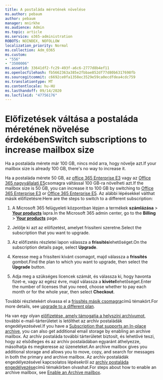 ```yaml
---
title: A postaláda méretének növelése
ms.author: pebaum
author: pebaum
manager: mnirkhe
ms.audience: Admin
ms.topic: article
ms.service: o365-administration
ROBOTS: NOINDEX, NOFOLLOW
localization_priority: Normal
ms.collection: Adm_O365
ms.custom:
- "556"
- "3500006"
ms.assetid: 33641df2-fc29-493f-a6c6-2777d8b4ef11
ms.openlocfilehash: fb5662363a385e2fbbae852df77d80b6317698fb
ms.sourcegitcommit: c6692ce0fa1358ec3529e59ca0ecdfdea4cdc759
ms.translationtype: MT
ms.contentlocale: hu-HU
ms.lasthandoff: 09/14/2020
ms.locfileid: "47756176"
---
```

# <a name="switch-subscriptions-to-increase-mailbox-size"></a><span data-ttu-id="fab69-102">Előfizetések váltása a postaláda méretének növelése érdekében</span><span class="sxs-lookup"><span data-stu-id="fab69-102">Switch subscriptions to increase mailbox size</span></span>

<span data-ttu-id="fab69-103">Ha a postaláda mérete már 100 GB, nincs mód arra, hogy növelje azt.</span><span class="sxs-lookup"><span data-stu-id="fab69-103">If your mailbox size is already 100 GB, there's no way to increase it.</span></span>
  
<span data-ttu-id="fab69-104">Ha a postaláda mérete 50 GB, az [office 365 Enterprise E3](https://products.office.com/business/office-365-enterprise-e3-business-software) vagy az [Office 365 nagyvállalati E5](https://products.office.com/business/office-365-enterprise-e5-business-software)csomagra váltással 100 GB-ra növelheti azt.</span><span class="sxs-lookup"><span data-stu-id="fab69-104">If the mailbox size is 50 GB, you can increase it to 100 GB by switching to [Office 365 Enterprise E3](https://products.office.com/business/office-365-enterprise-e3-business-software) or [Office 365 Enterprise E5](https://products.office.com/business/office-365-enterprise-e5-business-software).</span></span> <span data-ttu-id="fab69-105">Az alábbi lépésekkel válthat másik előfizetésre:</span><span class="sxs-lookup"><span data-stu-id="fab69-105">Here are the steps to switch to a different subscription:</span></span>
  
1. <span data-ttu-id="fab69-106">A Microsoft 365 felügyeleti központban lépjen a termékek **számlázása** \> **[Your products](https://go.microsoft.com/fwlink/p/?linkid=842054)** lapra.</span><span class="sxs-lookup"><span data-stu-id="fab69-106">In the Microsoft 365 admin center, go to the **Billing** \> **[Your products](https://go.microsoft.com/fwlink/p/?linkid=842054)** page.</span></span>

2. <span data-ttu-id="fab69-107">Jelölje ki azt az előfizetést, amelyet frissíteni szeretne.</span><span class="sxs-lookup"><span data-stu-id="fab69-107">Select the subscription that you want to upgrade.</span></span>

3. <span data-ttu-id="fab69-108">Az előfizetés részletei lapon válassza a **frissítés**lehetőséget.</span><span class="sxs-lookup"><span data-stu-id="fab69-108">On the subscription details page, select **Upgrade**.</span></span>

4. <span data-ttu-id="fab69-109">Keresse meg a frissíteni kívánt csomagot, majd válassza a **frissítés** gombot.</span><span class="sxs-lookup"><span data-stu-id="fab69-109">Find the plan to which you want to upgrade, then select the **Upgrade** button.</span></span>

5. <span data-ttu-id="fab69-110">Adja meg a szükséges licencek számát, és válassza ki, hogy havonta fizet-e, vagy az egész évre, majd válassza a **kivétel**lehetőséget.</span><span class="sxs-lookup"><span data-stu-id="fab69-110">Enter the number of licenses that you need, choose whether to pay each month or for the whole year, then select **Checkout**.</span></span>

<span data-ttu-id="fab69-111">További részletekért olvassa el a [frissítés másik csomagra](https://docs.microsoft.com/microsoft-365/commerce/subscriptions/upgrade-to-different-plan)című témakört.</span><span class="sxs-lookup"><span data-stu-id="fab69-111">For more details, see [upgrade to a different plan](https://docs.microsoft.com/microsoft-365/commerce/subscriptions/upgrade-to-different-plan).</span></span>

<span data-ttu-id="fab69-112">Ha van egy olyan [előfizetése, amely támogatja a helyszíni archívumot](https://docs.microsoft.com/office365/servicedescriptions/exchange-online-archiving-service-description/exchange-online-archiving-service-description), további e-mail-tárterületet is letölthet az archív postaládák engedélyezésével.</span><span class="sxs-lookup"><span data-stu-id="fab69-112">If you have a [Subscription that supports an In-place archive](https://docs.microsoft.com/office365/servicedescriptions/exchange-online-archiving-service-description/exchange-online-archiving-service-description), you can also get additional email storage by enabling an archive mailbox.</span></span> <span data-ttu-id="fab69-113">Az archív postaláda további tárterületet biztosít, és lehetővé teszi, hogy az elsődleges és az archív postaládában egyaránt áthelyezze, másolhatja és megkeresse az üzeneteket.</span><span class="sxs-lookup"><span data-stu-id="fab69-113">An archive mailbox gives you additional storage and allows you to move, copy, and search for messages in both the primary and archive mailbox.</span></span> <span data-ttu-id="fab69-114">Az archív postaládák engedélyezésével kapcsolatos lépésekről az [archív postaláda engedélyezése](https://docs.microsoft.com/microsoft-365/compliance/enable-archive-mailboxes)című témakörben olvashat.</span><span class="sxs-lookup"><span data-stu-id="fab69-114">For steps about how to enable an archive mailbox, see [Enable an Archive mailbox](https://docs.microsoft.com/microsoft-365/compliance/enable-archive-mailboxes).</span></span>